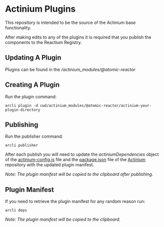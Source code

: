 # Actinium Plugins

This repository is intended to be the source of the Actinium base functionality.

After making edits to any of the plugins it is required that you publish the components to the Reactium Registry.

## Updating A Plugin
Plugins can be found in the */actinium_modules/@atomic-reactor*

## Creating A Plugin
Run the plugin command:

```
arcli plugin -d cwd/actinium_modules/@atomic-reactor/actinium-your-plugin-directory
```

## Publishing
Run the publisher command:

```
arcli publisher
```

After each publish you will need to update the *actiniumDependencies* object of the [actinium-config.js](https://github.com/Atomic-Reactor/Actinium-Plugins/blob/master/.core/actinium-config.js) file and the [package.json](https://github.com/Atomic-Reactor/Actinium-Plugins/blob/master/package.json) file of the [Actinium](https://github.com/Atomic-Reactor/Actinium) repository with the updated plugin manifest.

_Note: The plugin manifest will be copied to the clipboard after publishing._

## Plugin Manifest
If you need to retrieve the plugin manifest for any random reason run:
```
arcli deps
```

_Note: The plugin manifest will be copied to the clipboard._
